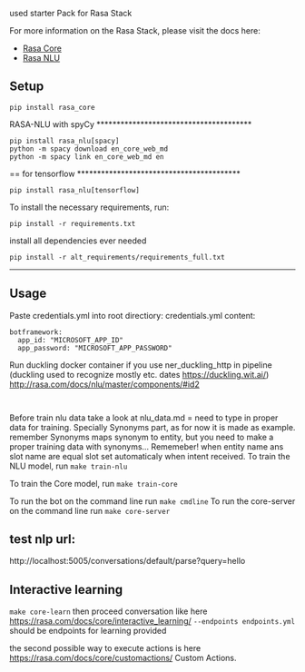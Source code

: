 used starter Pack for Rasa Stack

For more information on the Rasa Stack, please visit the docs here:
- [Rasa Core](https://core.rasa.com/)
- [Rasa NLU](https://nlu.rasa.com/)

## Setup
```
pip install rasa_core
```


RASA-NLU with spyCy ***************************************
```
pip install rasa_nlu[spacy]
python -m spacy download en_core_web_md
python -m spacy link en_core_web_md en
```

   == for tensorflow *****************************************
```
pip install rasa_nlu[tensorflow]
```
To install the necessary requirements, run:

```
pip install -r requirements.txt
```
install all dependencies ever needed
```
pip install -r alt_requirements/requirements_full.txt
```
*****************************************************************

## Usage
Paste credentials.yml into root directiory:
credentials.yml content:
```
botframework:
  app_id: "MICROSOFT_APP_ID"
  app_password: "MICROSOFT_APP_PASSWORD"
  ```

Run duckling docker container if you use ner_duckling_http in pipeline (duckling used to recognize mostly etc. dates https://duckling.wit.ai/)
http://rasa.com/docs/nlu/master/components/#id2

```


```


Before train nlu data take a look at nlu_data.md = need to type in proper data for training.
 Specially Synonyms part, as for now it is made as example.
 remember Synonyms maps synonym to entity, but you need to make a proper training data with synonyms...
Rememeber! when entity name ans slot name are equal slot set automaticaly when intent received.
To train the NLU model, run ``make train-nlu``

To train the Core model, run ``make train-core``

To run the bot on the command line run ``make cmdline``
To run the core-server on the command line run ``make core-server``
## test nlp url:
http://localhost:5005/conversations/default/parse?query=hello

## Interactive learning
 ``make core-learn``
 then proceed conversation like here https://rasa.com/docs/core/interactive_learning/
 ``--endpoints endpoints.yml`` should be endpoints for learning provided

the second possible way to execute actions is here
https://rasa.com/docs/core/customactions/ Custom Actions.
